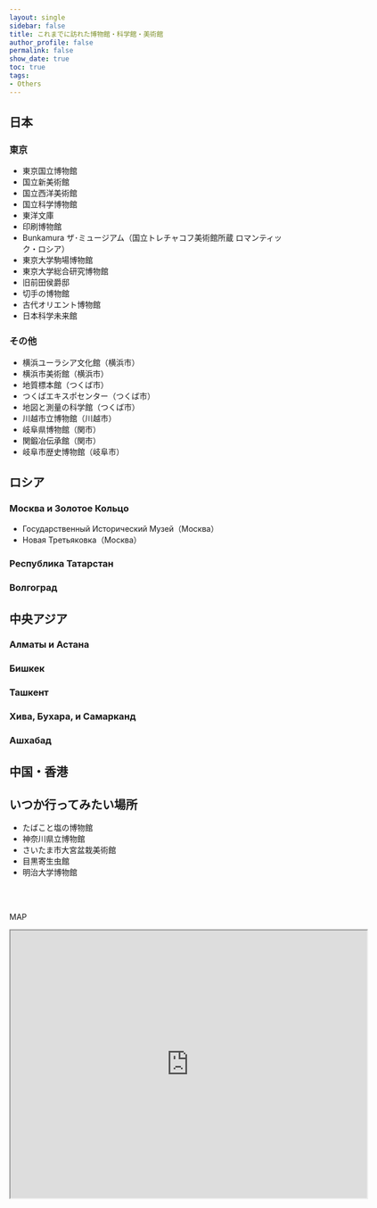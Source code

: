 ```yaml
---
layout: single
sidebar: false
title: これまでに訪れた博物館・科学館・美術館
author_profile: false
permalink: false
show_date: true
toc: true
tags:
- Others
---
```


## 日本
### 東京
<ul>
<li> 東京国立博物館 </li>  
<li> 国立新美術館 </li> 
<li> 国立西洋美術館 </li> 
<li> 国立科学博物館 </li> 
<li> 東洋文庫 </li>
<li> 印刷博物館 </li>
<li> Bunkamura ザ･ミュージアム（国立トレチャコフ美術館所蔵
ロマンティック・ロシア） </li>
<li> 東京大学駒場博物館 </li> 
<li> 東京大学総合研究博物館 </li> 
<li> 旧前田侯爵邸 </li> 
<li> 切手の博物館 </li> 
<li> 古代オリエント博物館 </li> 
<li> 日本科学未来館</li> 
</ul>


### その他
<ul>
<li> 横浜ユーラシア文化館（横浜市）</li>
<li> 横浜市美術館（横浜市）</li>
<li> 地質標本館（つくば市）</li>
<li> つくばエキスポセンター（つくば市）</li>
<li> 地図と測量の科学館（つくば市）</li>
<li> 川越市立博物館（川越市）</li>
<li> 岐阜県博物館（関市）</li>
<li> 関鍛冶伝承館（関市）</li>
<li> 岐阜市歴史博物館（岐阜市）</li>
</ul>

## ロシア
### Москва и Золотое Кольцо
<ul>
<li> Государственный Исторический Музей（Москва）</li>
<li> Новая Третьяковка（Москва）</li>
</ul>

### Республика Татарстан

### Волгоград


## 中央アジア
### Алматы и Астана

### Бишкек

### Ташкент

### Хива, Бухара, и Самарканд

### Ашхабад

## 中国・香港

## いつか行ってみたい場所
<ul>
<li> たばこと塩の博物館 </li>  
<li> 神奈川県立博物館 </li>
<li> さいたま市大宮盆栽美術館 </li>
<li> 目黒寄生虫館 </li>
<li> 明治大学博物館 </li>
</ul>
<br>
<br>

<i class="fas fa-map-marked-alt"></i> MAP

<iframe src="https://www.google.com/maps/d/embed?mid=1W-FID6KQq2mQz_kWfvDRdjmLRz1DrzPk" width="640" height="480"></iframe>
